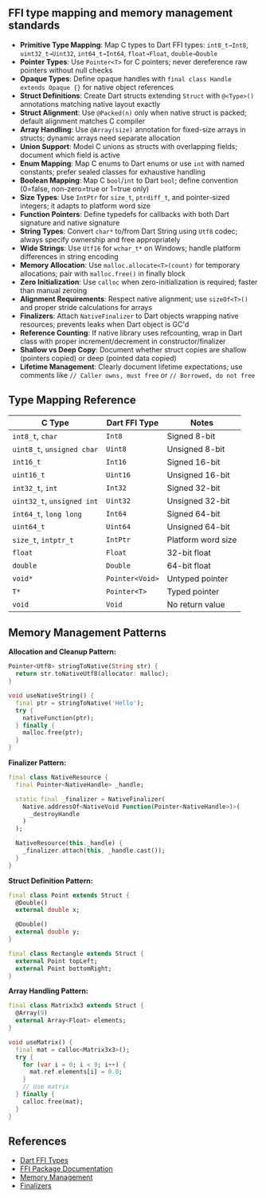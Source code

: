 ## FFI type mapping and memory management standards

- **Primitive Type Mapping**: Map C types to Dart FFI types: `int8_t→Int8`, `uint32_t→Uint32`, `int64_t→Int64`, `float→Float`, `double→Double`
- **Pointer Types**: Use `Pointer<T>` for C pointers; never dereference raw pointers without null checks
- **Opaque Types**: Define opaque handles with `final class Handle extends Opaque {}` for native object references
- **Struct Definitions**: Create Dart structs extending `Struct` with `@<Type>()` annotations matching native layout exactly
- **Struct Alignment**: Use `@Packed(n)` only when native struct is packed; default alignment matches C compiler
- **Array Handling**: Use `@Array(size)` annotation for fixed-size arrays in structs; dynamic arrays need separate allocation
- **Union Support**: Model C unions as structs with overlapping fields; document which field is active
- **Enum Mapping**: Map C enums to Dart enums or use `int` with named constants; prefer sealed classes for exhaustive handling
- **Boolean Mapping**: Map C `bool`/`int` to Dart `bool`; define convention (0=false, non-zero=true or 1=true only)
- **Size Types**: Use `IntPtr` for `size_t`, `ptrdiff_t`, and pointer-sized integers; it adapts to platform word size
- **Function Pointers**: Define typedefs for callbacks with both Dart signature and native signature
- **String Types**: Convert `char*` to/from Dart String using `Utf8` codec; always specify ownership and free appropriately
- **Wide Strings**: Use `Utf16` for `wchar_t*` on Windows; handle platform differences in string encoding
- **Memory Allocation**: Use `malloc.allocate<T>(count)` for temporary allocations; pair with `malloc.free()` in finally block
- **Zero Initialization**: Use `calloc` when zero-initialization is required; faster than manual zeroing
- **Alignment Requirements**: Respect native alignment; use `sizeOf<T>()` and proper stride calculations for arrays
- **Finalizers**: Attach `NativeFinalizer` to Dart objects wrapping native resources; prevents leaks when Dart object is GC'd
- **Reference Counting**: If native library uses refcounting, wrap in Dart class with proper increment/decrement in constructor/finalizer
- **Shallow vs Deep Copy**: Document whether struct copies are shallow (pointers copied) or deep (pointed data copied)
- **Lifetime Management**: Clearly document lifetime expectations; use comments like `// Caller owns, must free` or `// Borrowed, do not free`

## Type Mapping Reference

| C Type | Dart FFI Type | Notes |
|--------|---------------|-------|
| `int8_t`, `char` | `Int8` | Signed 8-bit |
| `uint8_t`, `unsigned char` | `Uint8` | Unsigned 8-bit |
| `int16_t` | `Int16` | Signed 16-bit |
| `uint16_t` | `Uint16` | Unsigned 16-bit |
| `int32_t`, `int` | `Int32` | Signed 32-bit |
| `uint32_t`, `unsigned int` | `Uint32` | Unsigned 32-bit |
| `int64_t`, `long long` | `Int64` | Signed 64-bit |
| `uint64_t` | `Uint64` | Unsigned 64-bit |
| `size_t`, `intptr_t` | `IntPtr` | Platform word size |
| `float` | `Float` | 32-bit float |
| `double` | `Double` | 64-bit float |
| `void*` | `Pointer<Void>` | Untyped pointer |
| `T*` | `Pointer<T>` | Typed pointer |
| `void` | `Void` | No return value |

## Memory Management Patterns

**Allocation and Cleanup Pattern:**
```dart
Pointer<Utf8> stringToNative(String str) {
  return str.toNativeUtf8(allocator: malloc);
}

void useNativeString() {
  final ptr = stringToNative('Hello');
  try {
    nativeFunction(ptr);
  } finally {
    malloc.free(ptr);
  }
}
```

**Finalizer Pattern:**
```dart
final class NativeResource {
  final Pointer<NativeHandle> _handle;

  static final _finalizer = NativeFinalizer(
    Native.addressOf<NativeVoid Function(Pointer<NativeHandle>)>(
      _destroyHandle
    )
  );

  NativeResource(this._handle) {
    _finalizer.attach(this, _handle.cast());
  }
}
```

**Struct Definition Pattern:**
```dart
final class Point extends Struct {
  @Double()
  external double x;

  @Double()
  external double y;
}

final class Rectangle extends Struct {
  external Point topLeft;
  external Point bottomRight;
}
```

**Array Handling Pattern:**
```dart
final class Matrix3x3 extends Struct {
  @Array(9)
  external Array<Float> elements;
}

void useMatrix() {
  final mat = calloc<Matrix3x3>();
  try {
    for (var i = 0; i < 9; i++) {
      mat.ref.elements[i] = 0.0;
    }
    // Use matrix
  } finally {
    calloc.free(mat);
  }
}
```

## References

- [Dart FFI Types](https://dart.dev/guides/libraries/c-interop#types)
- [FFI Package Documentation](https://pub.dev/documentation/ffi/latest/)
- [Memory Management](https://dart.dev/guides/libraries/c-interop#managing-memory)
- [Finalizers](https://api.dart.dev/stable/dart-ffi/NativeFinalizer-class.html)
